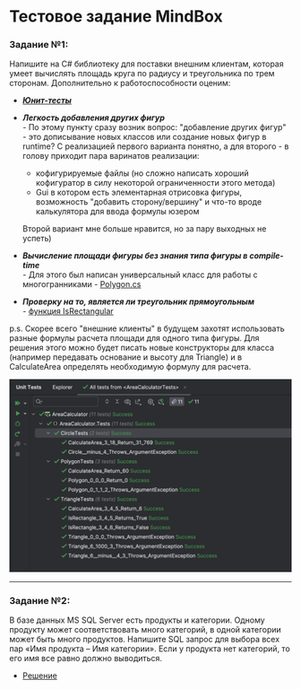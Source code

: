 # Тестовое задание MindBox


### Задание №1:
Напишите на C# библиотеку для поставки внешним клиентам, которая умеет вычислять площадь круга по радиусу и треугольника по трем сторонам. 
Дополнительно к работоспособности оценим:
- ___[Юнит-тесты](https://github.com/ivangarmashev/AreaCalculator/tree/main/AreaCalculator/Tests)___
- ___Легкость добавления других фигур___  
\- По этому пункту сразу возник вопрос: "добавление других фигур" - это дописывание новых классов или создание новых фигур в runtime? С реализацией первого варианта понятно, а для второго - в голову приходит пара варинатов реализации: 
  - кофигурируемые файлы (но сложно написать хороший кофигуратор в силу некоторой ограниченности этого метода)
  - Gui в котором есть элементарная отрисовка фигуры, возможность "добавить сторону/вершину" и что-то вроде калькулятора для ввода формулы юзером

  Второй вариант мне больше нравится, но за пару выходных не успеть)
- ___Вычисление площади фигуры без знания типа фигуры в compile-time___\
\- Для этого был написан универсальный класс для работы с многогранниками - [Polygon.cs](https://github.com/ivangarmashev/AreaCalculator/blob/main/AreaCalculator/Models/Polygon.cs)
- ___Проверку на то, является ли треугольник прямоугольным___\
\- [функция IsRectangular](https://github.com/ivangarmashev/AreaCalculator/blob/main/AreaCalculator/Models/Triangle.cs)

p.s.
Скорее всего "внешние клиенты" в будущем захотят использовать разные формулы расчета площади для одного типа фигуры. 
Для решения этого можно будет писать новые конструкторы для класса (например передавать основание и высоту для Triangle) и в CalculateArea определять необходимую формулу для расчета. 

![Тесты](https://github.com/ivangarmashev/AreaCalculator/raw/main/tests.png)

-----
### Задание №2:

В базе данных MS SQL Server есть продукты и категории. Одному продукту может соответствовать много категорий, в одной категории может быть много продуктов. Напишите SQL запрос для выбора всех пар «Имя продукта – Имя категории». Если у продукта нет категорий, то его имя все равно должно выводиться.
- [Решение](https://github.com/ivangarmashev/AreaCalculator/blob/main/task2.sql)


